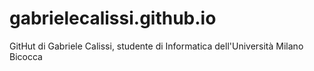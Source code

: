 # gabrielecalissi.github.io

GitHut di Gabriele Calissi, studente di Informatica dell'Università Milano Bicocca
